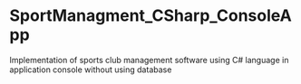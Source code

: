 # SportManagment_CSharp_ConsoleApp
Implementation of sports club management software using C# language in application console without using database

